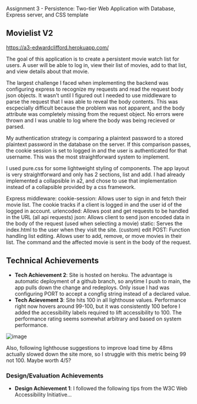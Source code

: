Assignment 3 - Persistence: Two-tier Web Application with Database, Express server, and CSS template

## Movielist V2

https://a3-edwardclifford.herokuapp.com/

The goal of this application is to create a persistent movie watch list for users. A user will be able to log in, view their list of movies, add to that list, and view details about that movie. 

The largest challenge I faced when implementing the backend was configuring express to recognize my requests and read the request body json objects. It wasn't until I figured out I needed to use middleware to parse the request that I was able to reveal the body contents. This was escpecially difficult because the problem was not apparent, and the body attribute was completely missing from the request object. No errors were thrown and I was unable to log where the body was being recieved or parsed.

My authentication strategy is comparing a plaintext password to a stored plaintext password in the database on the server. If this comparison passes, the cookie session is set to logged in and the user is authenticated for that username. This was the most straightforward system to implement.

I used pure.css for some lightweight styling of components. The app layout is very straightforward and only has 2 sections, list and add. I had already implemented a collapsible in a2, and chose to use that implementation instead of a collapsible provided by a css framework.

Express middleware:
  cookie-session: Allows user to sign in and fetch their movie list. The cookie tracks if a client is logged in and the user id of the logged in account.
  urlencoded: Allows post and get requests to be handled in the URL (all api requests)
  json: Allows client to send json encoded data in the body of the request (used when selecting a movie)
  static: Serves the index.html to the user when they visit the site.
  (custom) edit POST: Function handling list editing. Allows user to add, remove, or move movies in their list. The command and the affected movie is sent in the body of the request.

## Technical Achievements
- **Tech Achievement 2**: Site is hosted on heroku. The advantage is automatic deployment of a github branch, so anytime I push to main, the app pulls down the change and redeploys. Only issue I had was configuring PORT to accept a congfig string instead of a declared value.
- **Tech Acievement 3**: Site hits 100 in all lighthouse values. Performance right now hovers around 99-100, but it was consistently 100 before I added the accessibility labels required to lift accessibility to 100. The performance rating seems somewhat arbitrary and based on system performance.

![image](https://user-images.githubusercontent.com/36415841/195995371-a268c01c-9450-4516-b4ec-bc8dc287556e.png)

Also, following lighthouse suggestions to improve load time by 48ms actually slowed down the site more, so I struggle with this metric being 99 not 100. Maybe worth 4/5?

### Design/Evaluation Achievements
- **Design Achievement 1**: I followed the following tips from the W3C Web Accessibility Initiative...
